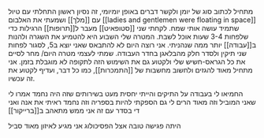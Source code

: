 מתחיל לכתוב  סוג של יומן ולקשר דברים באופן יומיומי, זה   נסיון ראשון
התחלתי עם טיול עם [[מלך]] ושמעתי את האלבום [[ladies and gentlemen were floating in space]] שתמיד עושה אותי שמח.
לקחתי שני [[סטופאיט]] מעבר ל[[תרופות]] הרגילות כדי שלפחות 3-4 שעות אוכל לשבת.
המטרה שלי השבוע היא להטמיע את  השגרה ולהנות ב[[עבודה]] יותר ממה שנהניתי.
אני רוצה היום לא להתבאס שאני יוצא ב5, לסגור לפחות שני תיקין ולסדר חלק מהבלאגן בחדר העבודה.
שמתי לעצמי מטרה היום/ מחר לסיים את כל הגראס-חשיש שלי ולקטוע גם את השימוש הזה לתקופה לא מוגבלת בזמן. אני מתחיל מאוד להגזים ולחשוב מחשבות של [[התמכרות]], כמו כל דבר, ועדיף לקטוע את זה עכשיו.

החמיאו לי בעבודה על התיקים והייתי יחסית מעט בשירותים שזה היה נחמד
אמרו לי שאני המוביל וזה מאוד הרים לי
גם הספקתי להיות בספריה וזה נחמד 
ראיתי את אנה ואני די בסדר עם זה
אני ממש מתאהב ב[[ברייקור]]

היתה פגישה טובה אצל הפסיכולוג
אני מגיע לאיזון מאוד סביל